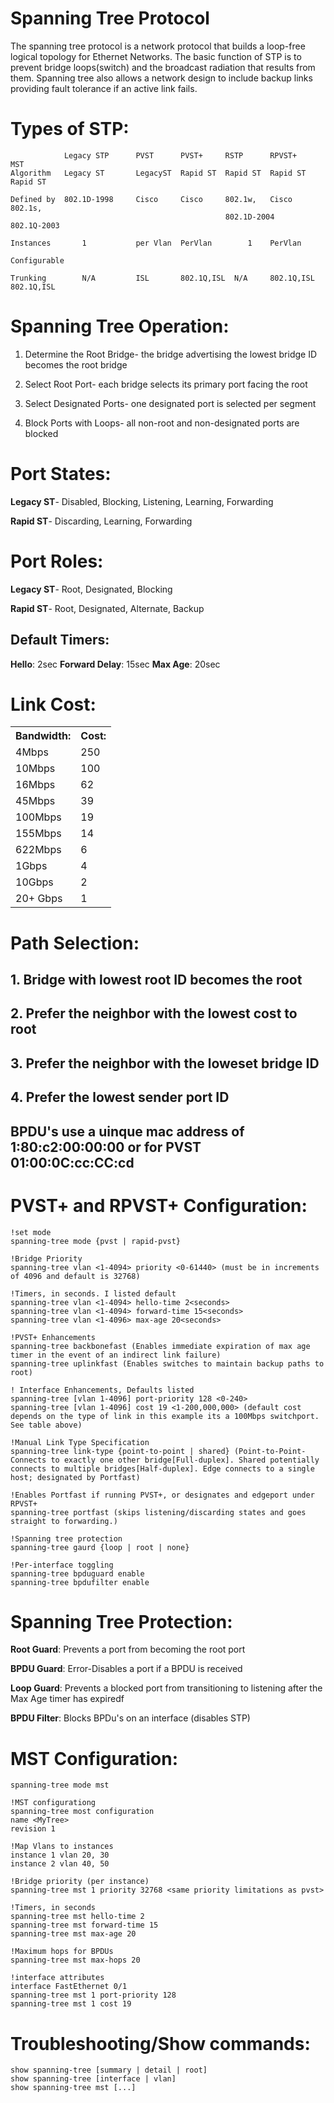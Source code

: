 # Spanning Tree Protocol

The spanning tree protocol is a network protocol that builds a loop-free logical topology for Ethernet Networks. The basic function of STP is to prevent bridge loops(switch) and the broadcast radiation that results from them. Spanning tree also allows
a network design to include backup links providing fault tolerance if an active link fails.

# Types of STP:
```
            Legacy STP      PVST      PVST+     RSTP      RPVST+      MST
Algorithm   Legacy ST       LegacyST  Rapid ST  Rapid ST  Rapid ST    Rapid ST

Defined by  802.1D-1998     Cisco     Cisco     802.1w,   Cisco       802.1s,
                                                802.1D-2004           802.1Q-2003

Instances       1           per Vlan  PerVlan        1    PerVlan     

Configurable

Trunking        N/A         ISL       802.1Q,ISL  N/A     802.1Q,ISL  802.1Q,ISL
```

# Spanning Tree Operation:
1. Determine the Root Bridge- the bridge advertising the lowest bridge ID becomes the root bridge

2. Select Root Port- each bridge selects its primary port facing the root

3. Select Designated Ports- one designated port is selected per segment

4. Block Ports with Loops- all non-root and non-designated ports are blocked

# Port States:

**Legacy ST**- Disabled, Blocking, Listening, Learning, Forwarding

**Rapid ST**- Discarding, Learning, Forwarding

# Port Roles:

**Legacy ST**- Root, Designated, Blocking

**Rapid ST**- Root, Designated, Alternate, Backup

## Default Timers:
**Hello**: 2sec
**Forward Delay**: 15sec
**Max Age**: 20sec

# Link Cost:
<table>
<tr>
<th>Bandwidth:</th>                       <th>Cost:</th>
</tr>
<tr>
<td>4Mbps</td>                            <td>250</td>
</tr>
<tr>
<td>10Mbps</td>                           <td>100</td>
</tr>
<tr>
<td>16Mbps</td>                           <td>62</td>
</tr>
<tr>
<td>45Mbps</td>                           <td>39</td>
</tr>
<tr>
<td>100Mbps</td>                          <td>19</td>
</tr>
<tr>
<td>155Mbps</td>                          <td>14</td>
</tr>
<tr>
<td>622Mbps</td>                          <td>6</td>
</tr>
<tr>
<td>1Gbps</td>                            <td>4</td>
</tr>
<tr>
<td>10Gbps</td>                           <td>2</td>
</tr>
<tr>
<td>20+ Gbps<td>                          <td'>1</td>
</tr>
</table>

# Path Selection:

## 1. Bridge with lowest root ID becomes the root

## 2. Prefer the neighbor with the lowest cost to root

## 3. Prefer the neighbor with the loweset bridge ID

## 4. Prefer the lowest sender port ID

## **BPDU's** use a uinque mac address of 1:80:c2:00:00:00 or for **PVST** 01:00:0C:cc:CC:cd

# PVST+ and RPVST+ Configuration:

```
!set mode
spanning-tree mode {pvst | rapid-pvst}

!Bridge Priority
spanning-tree vlan <1-4094> priority <0-61440> (must be in increments of 4096 and default is 32768)

!Timers, in seconds. I listed default 
spanning-tree vlan <1-4094> hello-time 2<seconds>
spanning-tree vlan <1-4094> forward-time 15<seconds>
spanning-tree vlan <1-4096> max-age 20<seconds>

!PVST+ Enhancements
spanning-tree backbonefast (Enables immediate expiration of max age timer in the event of an indirect link failure)
spanning-tree uplinkfast (Enables switches to maintain backup paths to root)

! Interface Enhancements, Defaults listed
spanning-tree [vlan 1-4096] port-priority 128 <0-240>
spanning-tree [vlan 1-4096] cost 19 <1-200,000,000> (default cost depends on the type of link in this example its a 100Mbps switchport. See table above)

!Manual Link Type Specification                     
spanning-tree link-type {point-to-point | shared} (Point-to-Point-Connects to exactly one other bridge[Full-duplex]. Shared potentially connects to multiple bridges[Half-duplex]. Edge connects to a single host; designated by Portfast)

!Enables Portfast if running PVST+, or designates and edgeport under RPVST+
spanning-tree portfast (skips listening/discarding states and goes straight to forwarding.)

!Spanning tree protection
spanning-tree gaurd {loop | root | none}

!Per-interface toggling
spanning-tree bpduguard enable
spanning-tree bpdufilter enable
```
# Spanning Tree Protection:

**Root Guard**: Prevents a port from becoming the root port

**BPDU Guard**: Error-Disables a port if a BPDU is received

**Loop Guard**: Prevents a blocked port from transitioning to listening after the Max Age timer has expiredf

**BPDU Filter**: Blocks BPDu's on an interface (disables STP)

# MST Configuration:
```
spanning-tree mode mst

!MST configurationg
spanning-tree most configuration
name <MyTree>
revision 1

!Map Vlans to instances
instance 1 vlan 20, 30
instance 2 vlan 40, 50

!Bridge priority (per instance)
spanning-tree mst 1 priority 32768 <same priority limitations as pvst>

!Timers, in seconds
spanning-tree mst hello-time 2
spanning-tree mst forward-time 15
spanning-tree mst max-age 20

!Maximum hops for BPDUs
spanning-tree mst max-hops 20

!interface attributes
interface FastEthernet 0/1
spanning-tree mst 1 port-priority 128
spanning-tree mst 1 cost 19
```
# Troubleshooting/Show commands:
``show spanning-tree [summary | detail | root]``</br>
``show spanning-tree [interface | vlan]``</br>
``show spanning-tree mst [...]``</br>
